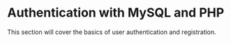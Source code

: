 # Authentication with MySQL and PHP

This section will cover the basics of user authentication and registration.
